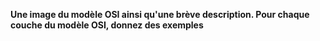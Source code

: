**Une image du modèle OSI ainsi qu'une brève description. Pour chaque couche du modèle OSI, donnez des exemples**
